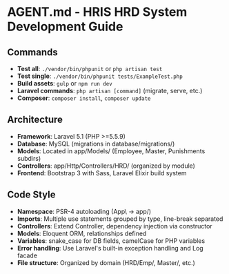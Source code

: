 # AGENT.md - HRIS HRD System Development Guide

## Commands
- **Test all**: `./vendor/bin/phpunit` or `php artisan test`
- **Test single**: `./vendor/bin/phpunit tests/ExampleTest.php` 
- **Build assets**: `gulp` or `npm run dev`
- **Laravel commands**: `php artisan [command]` (migrate, serve, etc.)
- **Composer**: `composer install`, `composer update`

## Architecture
- **Framework**: Laravel 5.1 (PHP >=5.5.9)
- **Database**: MySQL (migrations in database/migrations/)
- **Models**: Located in app/Models/ (Employee, Master, Punishments subdirs)
- **Controllers**: app/Http/Controllers/HRD/ (organized by module)
- **Frontend**: Bootstrap 3 with Sass, Laravel Elixir build system

## Code Style
- **Namespace**: PSR-4 autoloading (App\\ -> app/)
- **Imports**: Multiple use statements grouped by type, line-break separated
- **Controllers**: Extend Controller, dependency injection via constructor
- **Models**: Eloquent ORM, relationships defined
- **Variables**: snake_case for DB fields, camelCase for PHP variables
- **Error handling**: Use Laravel's built-in exception handling and Log facade
- **File structure**: Organized by domain (HRD/Emp/, Master/, etc.)
